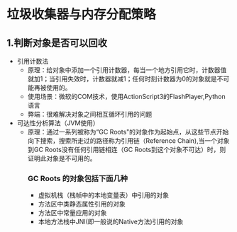 # 垃圾收集器与内存分配策略
## 1.判断对象是否可以回收
* 引用计数法
	* 原理：给对象中添加一个引用计数器，每当一个地方引用它时，计数器值就加1；当引用失效时，计数器就减1；任何时刻计数器为0的对象就是不可能再被使用的。 
	* 使用场景：微软的COM技术，使用ActionScript3的FlashPlayer,Python语言
	* 弊端：很难解决对象之间相互循环引用的问题
* 可达性分析算法（JVM使用）
	* 原理：通过一系列被称为“GC Roots"的对象作为起始点，从这些节点开始向下搜索，搜索所走过的路径称为引用链（Reference Chain),当一个对象到GC Roots没有任何引用链相连（GC Roots到这个对象不可达）时，则证明此对象是不可用的。
	    ### GC Roots 的对象包括下面几种
	   * 虚拟机栈（栈帧中的本地变量表）中引用的对象
	   * 方法区中类静态属性引用的对象
	   * 方法区中常量应用的对象
	   * 本地方法栈中JNI(即一般说的Native方法)引用的对象
